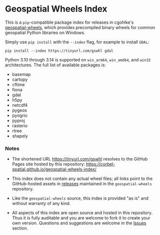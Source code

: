 # Geospatial Wheels Index

This is a `pip`-compatible package index for releases in cgohlke's [geospatial-wheels](https://github.com/cgohlke/geospatial-wheels),
which provides precompiled binary wheels for common geospatial Python libraries on Windows.

Simply use `pip install` with the `--index` flag, for example to install `GDAL`:

```shell
pip install --index https://tinyurl.com/gswhl gdal
```

Python 3.10 through 3.14 is supported on `win_arm64`, `win_amd64`, and `win32` architectures. 
The full list of available packages is: 

- basemap
- cartopy
- cftime
- fiona
- gdal
- h5py
- netcdf4
- pygeos
- pyogrio
- pyproj
- rasterio
- rtree
- shapely

### Notes

- The shortened URL https://tinyurl.com/gswhl resolves to the GitHub Pages site hosted by this repository: https://corbel-spatial.github.io/geospatial-wheels-index/

- This index does not contain any actual wheel files; all links point to the GitHub-hosted assets in [releases](https://github.com/cgohlke/geospatial-wheels/releases)
maintained in the `geospatial-wheels` repository.

- Like the `geospatial-wheels` source, this index is provided "as is" and without warranty of any kind. 

- All aspects of this index are open source and hosted in this repository.
Thus it is fully auditable and you are welcome to fork it to create your own version.
Questions and suggestions are welcome in the [Issues](https://github.com/corbel-spatial/geospatial-wheels-index/issues) section.
